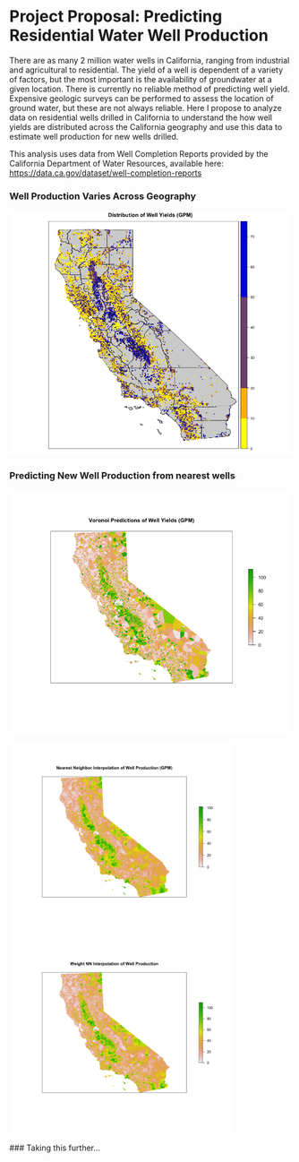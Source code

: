 # Project Proposal: Predicting Residential Water Well Production

There are as many 2 million water wells in California, ranging from industrial and agricultural to residential.
The yield of a well is dependent of a variety of factors, but the most important is the availability of groundwater at a given location.
There is currently no reliable method of predicting well yield. Expensive geologic surveys can be performed to assess the location of ground water, but these are not always reliable.
Here I propose to analyze data on residential wells drilled in California to understand the how well yields are distributed across the California geography and use this data to estimate well production for new wells drilled.


This analysis uses data from Well Completion Reports provided by the California Department of Water Resources, available here: https://data.ca.gov/dataset/well-completion-reports

### Well Production Varies Across Geography

![Alt text](/Well_yield_plot.png?raw=true)
### Predicting New Well Production from nearest wells
![Alt text](/Voronoi_plot.png?raw=true)


<p float="left">
  <img src="/Nn_interp_plot.png" width="400" />
  <img src="/Wnn_interp_plot.png" width="400" /> 
</p>
### Taking this further...





